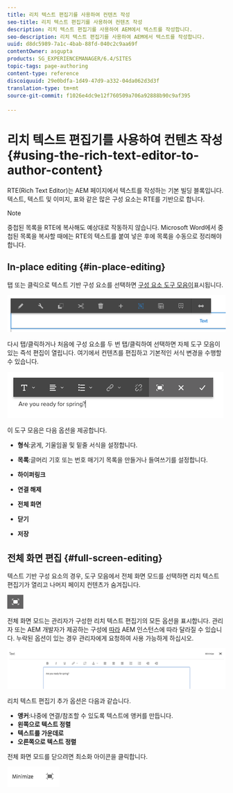 ```yaml
---
title: 리치 텍스트 편집기를 사용하여 컨텐츠 작성
seo-title: 리치 텍스트 편집기를 사용하여 컨텐츠 작성
description: 리치 텍스트 편집기를 사용하여 AEM에서 텍스트를 작성합니다.
seo-description: 리치 텍스트 편집기를 사용하여 AEM에서 텍스트를 작성합니다.
uuid: d8dc5989-7a1c-4bab-88fd-040c2c9aa69f
contentOwner: asgupta
products: SG_EXPERIENCEMANAGER/6.4/SITES
topic-tags: page-authoring
content-type: reference
discoiquuid: 29e0bdfa-1d49-47d9-a332-04da062d3d3f
translation-type: tm+mt
source-git-commit: f1026e4dc9e12f760509a706a92888b90c9af395

---
```



# 리치 텍스트 편집기를 사용하여 컨텐츠 작성 {#using-the-rich-text-editor-to-author-content}

RTE(Rich Text Editor)는 AEM 페이지에서 텍스트를 작성하는 기본 빌딩 블록입니다. 텍스트, 텍스트 및 이미지, 표와 같은 많은 구성 요소는 RTE를 기반으로 합니다.

>[!NOTE]
>
>중첩된 목록을 RTE에 복사해도 예상대로 작동하지 않습니다. Microsoft Word에서 중첩된 목록을 복사할 때에는 RTE의 텍스트를 붙여 넣은 후에 목록을 수동으로 정리해야 합니다.

## In-place editing {#in-place-editing}

탭 또는 클릭으로 텍스트 기반 구성 요소를 선택하면 [구성 요소 도구 모음이](../sites-authoring/editing-content.md#edit-configure-copy-cut-delete-paste)표시됩니다.

![screen_shot_2018-03-21at163054](assets/screen_shot_2018-03-21at163054.png)

다시 탭/클릭하거나 처음에 구성 요소를 두 번 탭/클릭하여 선택하면 자체 도구 모음이 있는 즉석 편집이 열립니다. 여기에서 컨텐츠를 편집하고 기본적인 서식 변경을 수행할 수 있습니다.

![screen_shot_2018-03-21at163214](assets/screen_shot_2018-03-21at163214.png)

이 도구 모음은 다음 옵션을 제공합니다.

* **형식**:굵게, 기울임꼴 및 밑줄 서식을 설정합니다.

* **목록**:글머리 기호 또는 번호 매기기 목록을 만들거나 들여쓰기를 설정합니다.

* **하이퍼링크**

* **연결 해제**

* **전체 화면**

* **닫기**

* **저장**

## 전체 화면 편집 {#full-screen-editing}

텍스트 기반 구성 요소의 경우, 도구 모음에서 전체 화면 모드를 선택하면 리치 텍스트 편집기가 열리고 나머지 페이지 컨텐츠가 숨겨집니다.

![](do-not-localize/screen_shot_2018-03-21at163236.png)

전체 화면 모드는 관리자가 구성한 리치 텍스트 편집기의 모든 옵션을 표시합니다. 관리자 또는 AEM 개발자가 제공하는 구성에 [따라](../sites-administering/rich-text-editor.md) AEM 인스턴스에 따라 달라질 수 있습니다. 누락된 옵션이 있는 경우 관리자에게 요청하여 사용 가능하게 하십시오.

![screen_shot_2018-03-21at163248](assets/screen_shot_2018-03-21at163248.png)

리치 텍스트 편집기 추가 옵션은 다음과 같습니다.

* **앵커**:나중에 연결/참조할 수 있도록 텍스트에 앵커를 만듭니다.
* **왼쪽으로 텍스트 정렬**
* **텍스트를 가운데로**
* **오른쪽으로 텍스트 정렬**

전체 화면 모드를 닫으려면 최소화 아이콘을 클릭합니다.

![screen_shot_2018-03-21at163323](assets/screen_shot_2018-03-21at163323.png)
